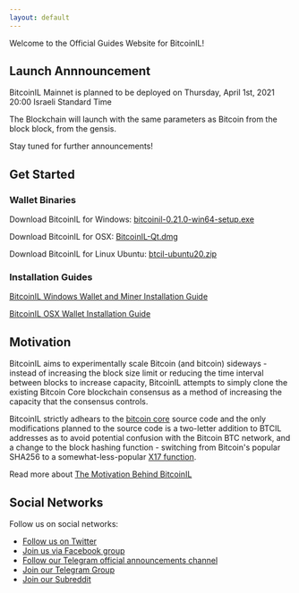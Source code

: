 ```yaml
---
layout: default
---
```


Welcome to the Official Guides Website for BitcoinIL!

## Launch Annnouncement

BitcoinIL Mainnet is planned to be deployed on Thursday, April 1st, 2021 20:00 Israeli Standard Time

The Blockchain will launch with the same parameters as Bitcoin from the block block, from the gensis.

Stay tuned for further announcements!

## Get Started

### Wallet Binaries

Download BitcoinIL for Windows: [bitcoinil-0.21.0-win64-setup.exe](/assets/downloads/binaries/windows/bitcoinil-0.21.0-win64-setup.exe)

Download BitcoinIL for OSX: [BitcoinIL-Qt.dmg](/assets/downloads/binaries/osx/BitcoinIL-Qt.dmg)

Download BitcoinIL for Linux Ubuntu: [btcil-ubuntu20.zip](/assets/downloads/binaries/linux/btcil-ubuntu20.zip)

### Installation Guides

[BitcoinIL Windows Wallet and Miner Installation Guide](./install/windows.html)

[BitcoinIL OSX Wallet Installation Guide](./install/osx.html)

## Motivation

BitcoinIL aims to experimentally scale Bitcoin (and bitcoin) sideways - instead of increasing the block size limit or reducing the time interval between blocks to increase capacity, BitcoinIL attempts to simply clone the existing Bitcoin Core blockchain consensus as a method of increasing the capacity that the consensus controls.

BitcoinIL strictly adhears to the [bitcoin core](https://github.com/bitcoin/bitcoin) source code and the only modifications planned to the source code is a two-letter addition to BTCIL addresses as to avoid potential confusion with the Bitcoin BTC network, and a change to the block hashing function - switching from Bitcoin's popular SHA256 to a somewhat-less-popular [X17 function](https://en.bitcoinwiki.org/wiki/X17).

Read more about [The Motivation Behind BitcoinIL](./pages/motivation.html)

## Social Networks

Follow us on social networks:

- [Follow us on Twitter](https://twitter.com/il_bitcoin)
- [Join us via Facebook group](https://www.facebook.com/groups/bitcoinli)
- [Follow our Telegram official announcements channel](https://t.me/itsbtcil)
- [Join our Telegram Group](https://t.me/bitcoinilnetwork)
- [Join our Subreddit](https://www.reddit.com/r/bitcoinli/)